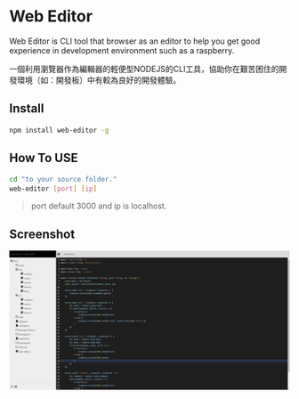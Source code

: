 # Web Editor

Web Editor is CLI tool that browser as an editor to help you get good experience in development environment such as a raspberry.

一個利用瀏覽器作為編輯器的輕便型NODEJS的CLI工具，協助你在艱苦困住的開發環境（如：開發板）中有較為良好的開發體驗。

## Install

```bash
npm install web-editor -g
```

## How To USE

```bash
cd "to your source folder."
web-editor [port] [ip]
```

> port default 3000 and ip is localhost.

## Screenshot

![Screenshot](./assets/Screenshot.jpg)
